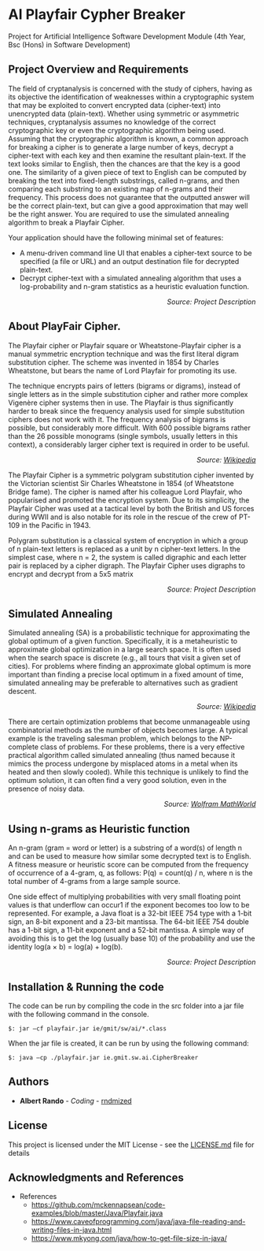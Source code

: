 # AI Playfair Cypher Breaker

Project for Artificial Intelligence Software Development Module (4th Year, Bsc (Hons) in Software Development)

## Project Overview and Requirements

The field of cryptanalysis is concerned with the study of ciphers, having as its objective the identification of weaknesses within a cryptographic system that may be exploited to convert encrypted data (cipher-text) into unencrypted data (plain-text). Whether using symmetric or asymmetric techniques, cryptanalysis assumes no knowledge of the correct cryptographic key or even the cryptographic algorithm being used.
Assuming that the cryptographic algorithm is known, a common approach for breaking a cipher is to generate a large number of keys, decrypt a cipher-text with each key and then examine the resultant plain-text. If the text looks similar to English, then the chances are that the key is a good one. The similarity of a given piece of text to English can be computed by breaking the text into fixed-length substrings, called n-grams, and then comparing each substring to an existing map of n-grams and their frequency. This process does not guarantee that the outputted answer will be the correct plain-text, but can give a good approximation that may well be the right answer.
You are required to use the simulated annealing algorithm to break a Playfair Cipher. 

Your application should have the following minimal set of features:

* A menu-driven command line UI that enables a cipher-text source to be specified (a file or URL) and an output destination file for decrypted plain-text.
* Decrypt cipher-text with a simulated annealing algorithm that uses a log-probability and n-gram statistics as a heuristic evaluation function.

<p align="right" bold>
<i>Source: Project Description</i>
</p>

## About PlayFair Cipher.

The Playfair cipher or Playfair square or Wheatstone-Playfair cipher is a manual symmetric encryption technique and was the first literal digram substitution cipher. The scheme was invented in 1854 by Charles Wheatstone, but bears the name of Lord Playfair for promoting its use.

The technique encrypts pairs of letters (bigrams or digrams), instead of single letters as in the simple substitution cipher and rather more complex Vigenère cipher systems then in use. The Playfair is thus significantly harder to break since the frequency analysis used for simple substitution ciphers does not work with it. The frequency analysis of bigrams is possible, but considerably more difficult. With 600 possible bigrams rather than the 26 possible monograms (single symbols, usually letters in this context), a considerably larger cipher text is required in order to be useful.

<p align="right" bold>
<i>Source: <a href="https://en.wikipedia.org/wiki/Playfair_cipher">Wikipedia</a></i>
</p>

The Playfair Cipher is a symmetric polygram substitution cipher invented by the Victorian scientist Sir Charles Wheatstone in 1854 (of Wheatstone Bridge fame). The cipher is named after his colleague Lord Playfair, who popularised and promoted the encryption system. Due to its simplicity, the Playfair Cipher was used at a tactical level by both the British and US forces during WWII and is also notable for its role in the rescue of the crew of PT-109 in the Pacific
in 1943.

Polygram substitution is a classical system of encryption in which a group of n plain-text letters is replaced as a unit by n cipher-text letters. In the simplest case, where n = 2, the system is called digraphic and each letter pair is replaced by a cipher digraph. The Playfair Cipher uses digraphs to encrypt and decrypt from a 5x5 matrix

<p align="right" bold>
<i>Source: Project Description</i>
</p>

## Simulated Annealing

Simulated annealing (SA) is a probabilistic technique for approximating the global optimum of a given function. Specifically, it is a metaheuristic to approximate global optimization in a large search space. It is often used when the search space is discrete (e.g., all tours that visit a given set of cities). For problems where finding an approximate global optimum is more important than finding a precise local optimum in a fixed amount of time, simulated annealing may be preferable to alternatives such as gradient descent.

<p align="right" bold>
<i>Source: <a href="https://en.wikipedia.org/wiki/Simulated_annealing">Wikipedia</a></i>
</p>

There are certain optimization problems that become unmanageable using combinatorial methods as the number of objects becomes large. A typical example is the traveling salesman problem, which belongs to the NP-complete class of problems. For these problems, there is a very effective practical algorithm called simulated annealing (thus named because it mimics the process undergone by misplaced atoms in a metal when its heated and then slowly cooled). While this technique is unlikely to find the optimum solution, it can often find a very good solution, even in the presence of noisy data. 

<p align="right" bold>
<i>Source: <a href="http://mathworld.wolfram.com/SimulatedAnnealing.html">Wolfram MathWorld</a></i>
</p>

## Using n-grams as Heuristic function

An n-gram (gram = word or letter) is a substring of a word(s) of length n and can be used to
measure how similar some decrypted text is to English. A fitness measure or heuristic score can be computed from the frequency of occurrence of a 4-gram, q, as follows: P(q) = count(q) / n, where n is the total number of 4-grams from a large sample source.

One side effect of multiplying probabilities with very small floating point values is that underflow can occur1 if the exponent becomes too low to be represented. For example, a Java float is a 32-bit IEEE 754 type with a 1-bit sign, an 8-bit exponent and a 23-bit mantissa. The 64-bit IEEE 754 double has a 1-bit sign, a 11-bit exponent and a 52-bit mantissa. A simple way of avoiding this is to get the log (usually base 10) of the probability and use the identity log(a × b) = log(a) + log(b).

<p align="right" bold>
<i>Source: Project Description</i>
</p>


## Installation & Running the code

The code can be run by compiling the code in the src folder into a jar file with  the following command in the console.

```
$: jar –cf playfair.jar ie/gmit/sw/ai/*.class
```

When the jar file is created, it can be run by using the following command:

```
$: java –cp ./playfair.jar ie.gmit.sw.ai.CipherBreaker
```

## Authors

* **Albert Rando** - *Coding* - [rndmized](https://github.com/rndmized)

## License

This project is licensed under the MIT License - see the [LICENSE.md](https://github.com/rndmized/functional_programming/blob/master/LICENSE) file for details


## Acknowledgments and References

* References
    * https://github.com/mckennapsean/code-examples/blob/master/Java/Playfair.java
    * https://www.caveofprogramming.com/java/java-file-reading-and-writing-files-in-java.html
    * https://www.mkyong.com/java/how-to-get-file-size-in-java/